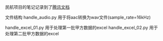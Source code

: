 民航项目的笔记记录到了[腾讯文档](https://docs.qq.com/doc/DSWVtemNHZFFSU09Z)

文件结构
handle_audio.py 用于将aac转换为wav文件(sample_rate=16kHz)

handle_excel_01.py 用于处理第一批甲方数据的excel
handle_excel_02.py 用于处理第二批甲方数据的excel



